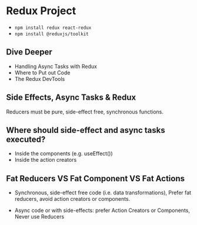 # Redux Project

- `npm install redux react-redux`
- `npm install @reduxjs/toolkit`

## Dive Deeper

- Handling Async Tasks with Redux
- Where to Put out Code
- The Redux DevTools

## Side Effects, Async Tasks & Redux

Reducers must be pure, side-effect free, synchronous functions.

## Where should side-effect and async tasks executed?

- Inside the components (e.g. useEffect())
- Inside the action creators

## Fat Reducers VS Fat Component VS Fat Actions

- Synchronous, side-effect free code (i.e. data transformations), Prefer fat reducers, avoid action creators or components.

- Async code or with side-effects: prefer Action Creators or Components, Never use Reducers
